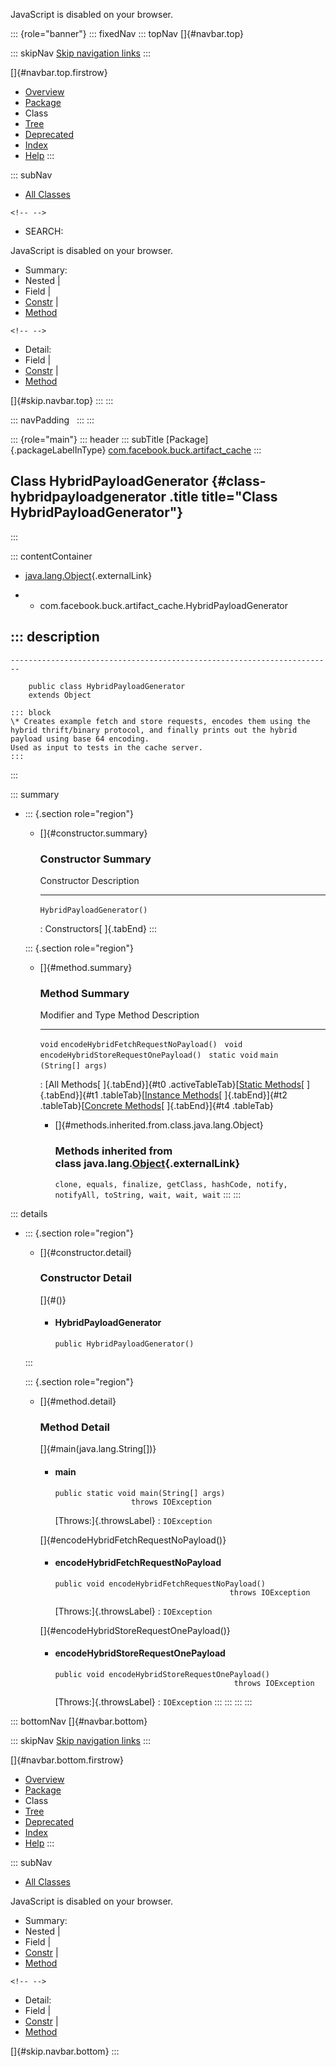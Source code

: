 <div>

JavaScript is disabled on your browser.

</div>

::: {role="banner"}
::: fixedNav
::: topNav
[]{#navbar.top}

::: skipNav
[Skip navigation links](#skip.navbar.top "Skip navigation links")
:::

[]{#navbar.top.firstrow}

-   [Overview](../../../../index.html)
-   [Package](package-summary.html)
-   Class
-   [Tree](package-tree.html)
-   [Deprecated](../../../../deprecated-list.html)
-   [Index](../../../../index-all.html)
-   [Help](../../../../help-doc.html)
:::

::: subNav
-   [All Classes](../../../../allclasses.html)

```{=html}
<!-- -->
```
-   SEARCH:

<div>

<div>

JavaScript is disabled on your browser.

</div>

</div>

<div>

-   Summary: 
-   Nested \| 
-   Field \| 
-   [Constr](#constructor.summary) \| 
-   [Method](#method.summary)

```{=html}
<!-- -->
```
-   Detail: 
-   Field \| 
-   [Constr](#constructor.detail) \| 
-   [Method](#method.detail)

</div>

[]{#skip.navbar.top}
:::
:::

::: navPadding
 
:::
:::

::: {role="main"}
::: header
::: subTitle
[Package]{.packageLabelInType} [com.facebook.buck.artifact_cache](package-summary.html)
:::

## Class HybridPayloadGenerator {#class-hybridpayloadgenerator .title title="Class HybridPayloadGenerator"}
:::

::: contentContainer
-   [java.lang.Object](http://docs.oracle.com/javase/7/docs/api/java/lang/Object.html?is-external=true "class or interface in java.lang"){.externalLink}

-   -   com.facebook.buck.artifact_cache.HybridPayloadGenerator

::: description
-   

    ------------------------------------------------------------------------

        public class HybridPayloadGenerator
        extends Object

    ::: block
    \* Creates example fetch and store requests, encodes them using the
    hybrid thrift/binary protocol, and finally prints out the hybrid
    payload using base 64 encoding.
    Used as input to tests in the cache server.
    :::
:::

::: summary
-   ::: {.section role="region"}
    -   []{#constructor.summary}

        ### Constructor Summary

          Constructor                  Description
          ---------------------------- -------------
          `HybridPayloadGenerator()`    

          : Constructors[ ]{.tabEnd}
    :::

    ::: {.section role="region"}
    -   []{#method.summary}

        ### Method Summary

          Modifier and Type   Method                                   Description
          ------------------- ---------------------------------------- -------------
          `void`              `encodeHybridFetchRequestNoPayload()`     
          `void`              `encodeHybridStoreRequestOnePayload()`    
          `static void`       `main​(String[] args)`                     

          : [All Methods[ ]{.tabEnd}]{#t0 .activeTableTab}[[Static
          Methods](javascript:show(1);)[ ]{.tabEnd}]{#t1
          .tableTab}[[Instance
          Methods](javascript:show(2);)[ ]{.tabEnd}]{#t2
          .tableTab}[[Concrete
          Methods](javascript:show(8);)[ ]{.tabEnd}]{#t4 .tableTab}

        -   []{#methods.inherited.from.class.java.lang.Object}

            ### Methods inherited from class java.lang.[Object](http://docs.oracle.com/javase/7/docs/api/java/lang/Object.html?is-external=true "class or interface in java.lang"){.externalLink}

            `clone, equals, finalize, getClass, hashCode, notify, notifyAll, toString, wait, wait, wait`
    :::
:::

::: details
-   ::: {.section role="region"}
    -   []{#constructor.detail}

        ### Constructor Detail

        []{#<init>()}

        -   #### HybridPayloadGenerator

                public HybridPayloadGenerator()
    :::

    ::: {.section role="region"}
    -   []{#method.detail}

        ### Method Detail

        []{#main(java.lang.String[])}

        -   #### main

            ``` methodSignature
            public static void main​(String[] args)
                             throws IOException
            ```

            [Throws:]{.throwsLabel}
            :   `IOException`

        []{#encodeHybridFetchRequestNoPayload()}

        -   #### encodeHybridFetchRequestNoPayload

            ``` methodSignature
            public void encodeHybridFetchRequestNoPayload()
                                                   throws IOException
            ```

            [Throws:]{.throwsLabel}
            :   `IOException`

        []{#encodeHybridStoreRequestOnePayload()}

        -   #### encodeHybridStoreRequestOnePayload

            ``` methodSignature
            public void encodeHybridStoreRequestOnePayload()
                                                    throws IOException
            ```

            [Throws:]{.throwsLabel}
            :   `IOException`
    :::
:::
:::
:::

::: bottomNav
[]{#navbar.bottom}

::: skipNav
[Skip navigation links](#skip.navbar.bottom "Skip navigation links")
:::

[]{#navbar.bottom.firstrow}

-   [Overview](../../../../index.html)
-   [Package](package-summary.html)
-   Class
-   [Tree](package-tree.html)
-   [Deprecated](../../../../deprecated-list.html)
-   [Index](../../../../index-all.html)
-   [Help](../../../../help-doc.html)
:::

::: subNav
-   [All Classes](../../../../allclasses.html)

<div>

<div>

JavaScript is disabled on your browser.

</div>

</div>

<div>

-   Summary: 
-   Nested \| 
-   Field \| 
-   [Constr](#constructor.summary) \| 
-   [Method](#method.summary)

```{=html}
<!-- -->
```
-   Detail: 
-   Field \| 
-   [Constr](#constructor.detail) \| 
-   [Method](#method.detail)

</div>

[]{#skip.navbar.bottom}
:::
